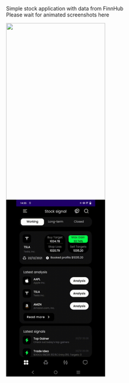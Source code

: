 <p>Simple stock application with data from FinnHub<br/>
Please wait for animated screenshots here</p>

<p><img src="./docs/video/stock.gif" align="left" height="480" width="270" ></p>
<p><img src="./docs/video/search-stock.gif" align="left" height="480" width="270" ></p>

